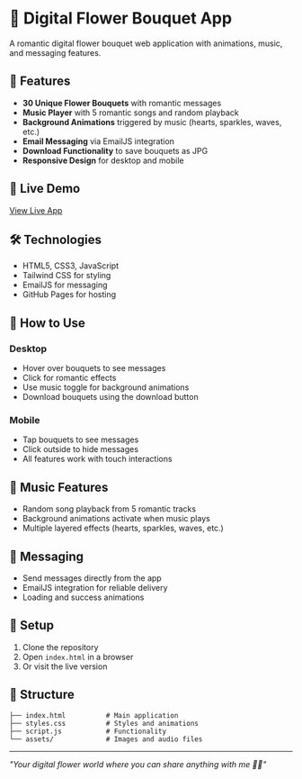 # 💐 Digital Flower Bouquet App

A romantic digital flower bouquet web application with animations, music, and messaging features.

## 🌸 Features

- **30 Unique Flower Bouquets** with romantic messages
- **Music Player** with 5 romantic songs and random playback
- **Background Animations** triggered by music (hearts, sparkles, waves, etc.)
- **Email Messaging** via EmailJS integration
- **Download Functionality** to save bouquets as JPG
- **Responsive Design** for desktop and mobile

## 🚀 Live Demo

[View Live App](https://jarvis-ai007.github.io/JustNew/)

## 🛠️ Technologies

- HTML5, CSS3, JavaScript
- Tailwind CSS for styling
- EmailJS for messaging
- GitHub Pages for hosting

## 📱 How to Use

### Desktop
- Hover over bouquets to see messages
- Click for romantic effects
- Use music toggle for background animations
- Download bouquets using the download button

### Mobile
- Tap bouquets to see messages
- Click outside to hide messages
- All features work with touch interactions

## 🎵 Music Features

- Random song playback from 5 romantic tracks
- Background animations activate when music plays
- Multiple layered effects (hearts, sparkles, waves, etc.)

## 💌 Messaging

- Send messages directly from the app
- EmailJS integration for reliable delivery
- Loading and success animations

## 🔧 Setup

1. Clone the repository
2. Open `index.html` in a browser
3. Or visit the live version

## 📁 Structure

```
├── index.html          # Main application
├── styles.css          # Styles and animations
├── script.js           # Functionality
└── assets/             # Images and audio files
```

---

*"Your digital flower world where you can share anything with me 💐💌"* 